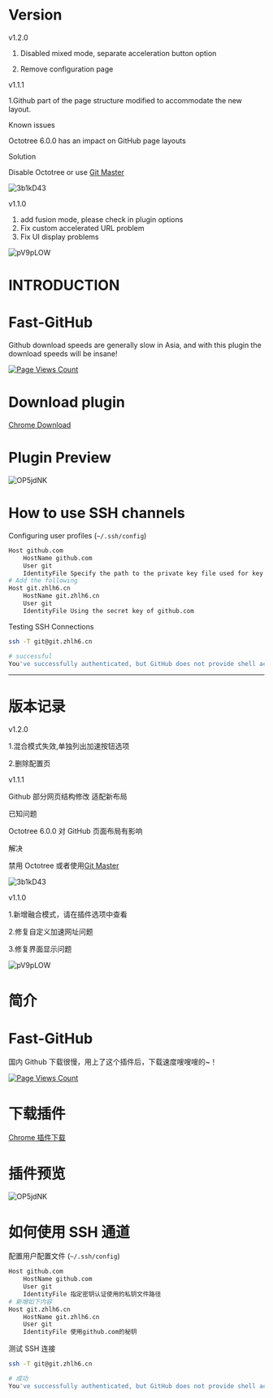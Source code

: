 # Version

v1.2.0

1. Disabled mixed mode, separate acceleration button option

2. Remove configuration page

v1.1.1

1.Github part of the page structure modified to accommodate the new layout.

Known issues

Octotree 6.0.0 has an impact on GitHub page layouts

Solution

Disable Octotree or use <a href="https://chrome.google.com/webstore/detail/git-master/klmeolbcejnhefkapdchfhlhhjgobhmo" target="_blank">Git Master</a>

![3b1kD43](https://i.imgur.com/3b1kD43.png)

v1.1.0

1. add fusion mode, please check in plugin options
2. Fix custom accelerated URL problem
3. Fix UI display problems

![pV9pLOW](https://i.imgur.com/pV9pLOW.png)

# INTRODUCTION

# Fast-GitHub

Github download speeds are generally slow in Asia, and with this plugin the download speeds will be insane!

[![Page Views Count](https://badges.toozhao.com/badges/01EH1R0YMQANV1ACQXTEBK7JCN/green.svg)](https://badges.toozhao.com/badges/01EH1R0YMQANV1ACQXTEBK7JCN/green.svg "Get your own page views count badge on badges.toozhao.com")

# Download plugin

<a href="https://chrome.google.com/webstore/detail/github%E5%8A%A0%E9%80%9F/mfnkflidjnladnkldfonnaicljppahpg" target="_blank">Chrome Download</a>

# Plugin Preview

![OP5jdNK](https://i.imgur.com/OP5jdNK.png)

# How to use SSH channels

Configuring user profiles (`~/.ssh/config`)

```bash
Host github.com
	HostName github.com
	User git
	IdentityFile Specify the path to the private key file used for key authentication
# Add the following
Host git.zhlh6.cn
	HostName git.zhlh6.cn
	User git
	IdentityFile Using the secret key of github.com
```

Testing SSH Connections

```bash
ssh -T git@git.zhlh6.cn

# successful
You've successfully authenticated, but GitHub does not provide shell access
```

---

# 版本记录

v1.2.0

1.混合模式失效,单独列出加速按钮选项

2.删除配置页

v1.1.1

Github 部分网页结构修改 适配新布局

已知问题

Octotree 6.0.0 对 GitHub 页面布局有影响

解决

禁用 Octotree 或者使用<a href="https://chrome.google.com/webstore/detail/git-master/klmeolbcejnhefkapdchfhlhhjgobhmo" target="_blank">Git Master</a>

![3b1kD43](https://i.imgur.com/3b1kD43.png)

v1.1.0

1.新增融合模式，请在插件选项中查看

2.修复自定义加速网址问题

3.修复界面显示问题

![pV9pLOW](https://i.imgur.com/pV9pLOW.png)

# 简介

# Fast-GitHub

国内 Github 下载很慢，用上了这个插件后，下载速度嗖嗖嗖的~！

[![Page Views Count](https://badges.toozhao.com/badges/01EH1R0YMQANV1ACQXTEBK7JCN/green.svg)](https://badges.toozhao.com/badges/01EH1R0YMQANV1ACQXTEBK7JCN/green.svg "Get your own page views count badge on badges.toozhao.com")

# 下载插件

<a href="https://chrome.google.com/webstore/detail/github%E5%8A%A0%E9%80%9F/mfnkflidjnladnkldfonnaicljppahpg" target="_blank">Chrome 插件下载</a>

# 插件预览

![OP5jdNK](https://i.imgur.com/OP5jdNK.png)

# 如何使用 SSH 通道

配置用户配置文件 (`~/.ssh/config`)

```bash
Host github.com
	HostName github.com
	User git
	IdentityFile 指定密钥认证使用的私钥文件路径
# 新增如下内容
Host git.zhlh6.cn
	HostName git.zhlh6.cn
	User git
	IdentityFile 使用github.com的秘钥
```

测试 SSH 连接

```bash
ssh -T git@git.zhlh6.cn

# 成功
You've successfully authenticated, but GitHub does not provide shell access
```

